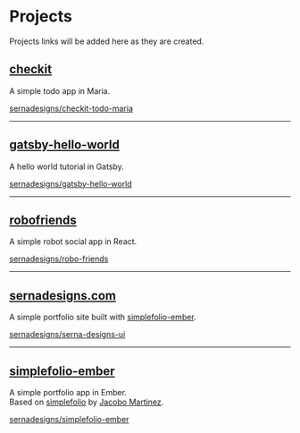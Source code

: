 # Projects

Projects links will be added here as they are created.

## [checkit](./checkit/src/index.html)

A simple todo app in Maria.  

[sernadesigns/checkit-todo-maria](https://github.com/sernadesigns/checkit-todo-maria)

***

## [gatsby-hello-world](./gatsby-hello-world/index.html)

A hello world tutorial in Gatsby.

[sernadesigns/gatsby-hello-world](https://github.com/sernadesigns/gatsby-hello-world)

***

## [robofriends](./robofriends/index.html)

A simple robot social app in React.  

[sernadesigns/robo-friends](https://github.com/sernadesigns/robo-friends)

***

## [sernadesigns.com](https://sernadesigns.com)

A simple portfolio site built with [simplefolio-ember](https://github.com/sernadesigns/simplefolio-ember).  

[sernadesigns/serna-designs-ui](https://github.com/sernadesigns/serna-designs-ui)

***

## [simplefolio-ember](./simplefolio-ember/)

A simple portfolio app in Ember.  
Based on [simplefolio](https://github.com/cobidev/simplefolio) by [Jacobo Martinez](https://github.com/cobidev).  

[sernadesigns/simplefolio-ember](https://github.com/sernadesigns/simplefolio-ember)